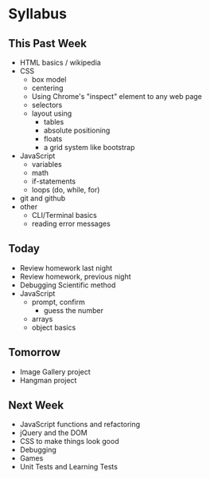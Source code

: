 # Syllabus

## This Past Week

* HTML basics / wikipedia
* CSS
  * box model
  * centering
  * Using Chrome's "inspect" element to any web page
  * selectors
  * layout using
    * tables
    * absolute positioning
    * floats
    * a grid system like bootstrap
* JavaScript
  * variables
  * math
  * if-statements
  * loops (do, while, for)
* git and github
* other
  * CLI/Terminal basics
  * reading error messages

## Today

* Review homework last night
* Review homework,  previous night
* Debugging Scientific method
* JavaScript
  * prompt, confirm
    * guess the number
  * arrays
  * object basics

## Tomorrow

* Image Gallery project
* Hangman project

## Next Week

* JavaScript functions and refactoring
* jQuery and the DOM
* CSS to make things look good
* Debugging
* Games
* Unit Tests and Learning Tests
